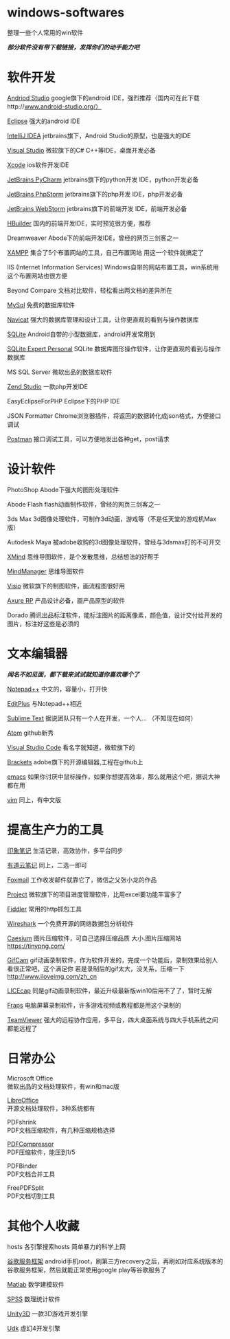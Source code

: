# windows-softwares
整理一些个人常用的win软件

***部分软件没有带下载链接，发挥你们的动手能力吧***


软件开发
====

[Andriod Studio][3]
google旗下的android IDE，强烈推荐（国内可在此下载http://www.android-studio.org/）

[Eclipse][4]
强大的android IDE

[IntelliJ IDEA][5]
jetbrains旗下，Android Studio的原型，也是强大的IDE

[Visual Studio][6]
微软旗下的C# C++等IDE，桌面开发必备

[Xcode][7]
ios软件开发IDE

[JetBrains PyCharm][8]
jetbrains旗下的python开发 IDE，python开发必备

[JetBrains PhpStorm][9]
jetbrains旗下的php开发 IDE，php开发必备

[JetBrains WebStorm][10]
jetbrains旗下的前端开发 IDE，前端开发必备

[HBuilder][11]
国内的前端开发IDE，实时预览很方便，推荐

Dreamweaver
Abode下的前端开发IDE，曾经的网页三剑客之一

[XAMPP][12]
集合了5个布置网站的工具，自己布置网站 用这一个软件就搞定了

IIS (Internet Information Services)
Windows自带的网站布置工具，win系统用这个布置网站也很方便

Beyond Compare
文档对比软件，轻松看出两文档的差异所在

[MySql][13]
免费的数据库软件

[Navicat][14]
强大的数据库管理和设计工具，让你更直观的看到与操作数据库

[SQLite][15]
Android自带的小型数据库，android开发常用到

[SQLite Expert Personal][16]
SQLite 数据库图形操作软件，让你更直观的看到与操作数据库

MS SQL Server
微软出品的数据库软件

[Zend Studio][17]
一款php开发IDE

EasyEclipseForPHP
Eclipse下的PHP IDE

JSON Formatter
Chrome浏览器插件，将返回的数据转化成json格式，方便接口调试

[Postman][46]
接口调试工具，可以方便地发出各种get，post请求


设计软件
====

PhotoShop
Abode下强大的图形处理软件

Abode Flash
flash动画制作软件，曾经的网页三剑客之一

3ds Max
3d图像处理软件，可制作3d动画，游戏等（不是任天堂的游戏机Max版）

Autodesk Maya
被adobe收购的3d图像处理软件，曾经与3dsmax打的不可开交

[XMind][18]
思维导图软件，是个发散思维，总结想法的好帮手

[MindManager][19]
思维导图软件

[Visio][20]
微软旗下的制图软件，画流程图很好用

[Axure RP][21]
产品设计必备，画产品原型的软件

Dorado
腾讯出品标注软件，能标注图片的距离像素，颜色值，设计交付给开发的图片，标注好这些是必须的





文本编辑器
=====
***闻名不如见面，都下载来试试就知道你喜欢哪个了***

[Notepad++][22]
中文的，容量小，打开快

[EditPlus][23]
与Notepad++相近

[Sublime Text][24]
据说团队只有一个人在开发，一个人... （不知现在如何）

[Atom][25]
github新秀

[Visual Studio Code][26]
看名字就知道，微软旗下的

[Brackets][27]
adobe旗下的开源编辑器,工程在github上

[emacs][28]
如果你讨厌中鼠标操作，如果你想提高效率，那么就用这个吧，据说大神都在用

[vim][29]
同上，有中文版

提高生产力的工具
==========

[印象笔记][30]
生活记录，高效协作，多平台同步

[有道云笔记][31]
同上，二选一即可

[Foxmail][32]
工作收发邮件就靠它了，微信之父张小龙的作品

[Project][33]
微软旗下的项目进度管理软件，比用excel要功能丰富多了

[Fiddler][34]
常用的http抓包工具

[Wireshark][35]
一个免费开源的网络数据包分析软件

[Caesium][36]
图片压缩软件，可自己选择压缩品质 大小.图片压缩网站 https://tinypng.com/



[GifCam][37]
gif动画录制软件，作为软件开发的，完成一个功能后，录制效果给别人看很正常吧，这个满足你
若是录制后的gif太大，没关系，压缩一下 http://www.iloveimg.com/zh_cn

[LICEcap][38]
同是gif动画录制软件，最近升级最新版win10后用不了了，暂时无解

[Fraps][39]
电脑屏幕录制软件，许多游戏视频或教程都是用这个录制的

[TeamViewer][40]
强大的远程协作应用，多平台，四大桌面系统与四大手机系统之间都能远程了

日常办公
====


Microsoft Office  
微软出品的文档处理软件，有win和mac版


[LibreOffice][1]         
开源文档处理软件，3种系统都有

PDFshrink           
PDF文档压缩软件，有几种压缩规格选择

[PDFCompressor][2]  
PDF压缩软件，能压到1/5

PDFBinder       
PDF文档合并工具

FreePDFSplit    
PDF文档切割工具

其他个人收藏
======

hosts 
各引擎搜索hosts 简单暴力的科学上网

[谷歌服务框架][41]
android手机root，刷第三方recovery之后，再刷如对应系统版本的谷歌服务框架，然后就能正常使用google play等谷歌服务了

[Matlab][42]
数学建模软件

[SPSS][43]
数理统计软件

[Unity3D][44]
一款3D游戏开发引擎

[Udk][45]
虚幻4开发引擎


  [1]: https://zh-cn.libreoffice.org/
  [2]: http://www.pdfcompressor.org/
  [3]: https://developer.android.com/studio/index.html
  [4]: https://eclipse.org/downloads/
  [5]: https://www.jetbrains.com/idea/
  [6]: https://www.visualstudio.com/
  [7]: https://developer.apple.com/xcode/
  [8]: https://www.jetbrains.com/pycharm/
  [9]: https://www.jetbrains.com/phpstorm/
  [10]: https://www.jetbrains.com/webstorm/
  [11]: http://www.dcloud.io/
  [12]: http://www.xampps.com/
  [13]: https://www.mysql.com/
  [14]: https://www.navicat.com.cn/
  [15]: https://sqlite.org/
  [16]: http://www.sqliteexpert.com/
  [17]: http://www.zend.com/en/products/studio
  [18]: http://www.xmindchina.net/
  [19]: https://www.mindjet.com/mindmanager/
  [20]: https://products.office.com/zh-cn/visio
  [21]: http://www.axure.com/
  [22]: https://notepad-plus-plus.org/
  [23]: https://www.editplus.com/
  [24]: https://www.sublimetext.com/
  [25]: https://atom.io/
  [26]: https://code.visualstudio.com/
  [27]: http://brackets.io/
  [28]: https://www.gnu.org/software/emacs/
  [29]: http://www.vim.org/
  [30]: https://www.yinxiang.com/
  [31]: http://note.youdao.com/
  [32]: http://www.foxmail.com/
  [33]: https://products.office.com/zh-cn/Project/
  [34]: http://www.telerik.com/fiddler
  [35]: https://www.wireshark.org/
  [36]: https://saerasoft.com/caesium/
  [37]: http://blog.bahraniapps.com/gifcam/
  [38]: http://www.cockos.com/licecap/
  [39]: http://www.fraps.com/
  [40]: https://www.teamviewer.com/zhCN/
  [41]: http://www.appkg.com/gapps
  [42]: http://cn.mathworks.com/
  [43]: http://www.ibm.com/analytics/us/en/technology/spss/
  [44]: https://unity3d.com/cn
  [45]: https://www.unrealengine.com/zh-CN/what-is-unreal-engine-4
  [46]: https://www.getpostman.com/
